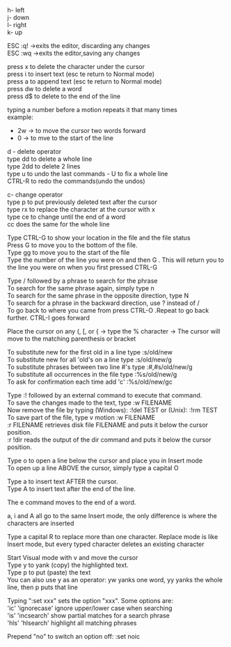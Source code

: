 h- left  
j- down  
l- right  
k- up  

ESC :q! ->exits the editor, discarding any changes  
ESC :wq ->exits the editor,saving any changes  

press x to delete the character under the cursor  
press i to insert text (esc te return to Normal mode)  
press a to append text (esc te return to Normal mode)  
press dw to delete a word  
press d$ to delete to the end of the line  

typing a number before a motion repeats it that many times  
example: 
- 2w -> to move the cursor two words forward  
- 0 -> to mve to the start of the line  

d - delete operator  
type dd to delete a whole line  
type 2dd to delete 2 lines  
type u to undo the last commands - U to fix a whole line  
CTRL-R to redo the commands(undo the undos)  

c- change operator  
type p to put previously deleted text after the cursor  
type rx to replace the character at the cursor with  x  
type ce to change until the end of a word  
cc  does the same for the whole line  

Type CTRL-G to show your location in the file and the file status  
Press  G  to move you to the bottom of the file.  
Type  gg  to move you to the start of the file  
Type the number of the line you were on and then  G .  This will return you to the line you were on when you first pressed CTRL-G  

Type  /  followed by a phrase to search for the phrase  
To search for the same phrase again, simply type  n  
To search for the same phrase in the opposite direction, type  N  
To search for a phrase in the backward direction, use  ?  instead of  /  
To go back to where you came from press  CTRL-O  .Repeat to go back further.  CTRL-I goes forward  

Place the cursor on any (, [, or {  ->  type the  %  character -> The cursor will move to the matching parenthesis or bracket  

To substitute new for the first old in a line type    :s/old/new  
To substitute new for all 'old's on a line type       :s/old/new/g  
To substitute phrases between two line #'s type       :#,#s/old/new/g  
To substitute all occurrences in the file type        :%s/old/new/g  
To ask for confirmation each time add 'c'             :%s/old/new/gc  

Type  :!  followed by an external command to execute that command.  
To save the changes made to the text, type  :w FILENAME  
Now remove the file by typing (Windows):   :!del TEST or (Unix):      :!rm TEST  
To save part of the file, type  v  motion  :w FILENAME  
:r FILENAME  retrieves disk file FILENAME and puts it below the cursor position.  
:r !dir  reads the output of the dir command and puts it below the cursor position.  

Type  o  to open a line below the cursor and place you in Insert mode  
To open up a line ABOVE the cursor, simply type a capital  O  

Type  a  to insert text AFTER the cursor.  
Type  A  to insert text after the end of the line.  

The  e  command moves to the end of a word.  

a, i and A all go to the same Insert mode, the only difference is where the characters are inserted  

Type a capital  R  to replace more than one character. Replace mode is like Insert mode, but every typed character deletes an existing character  

Start Visual mode with  v  and move the cursor  
Type  y  to yank (copy) the highlighted text.  
Type  p  to put (paste) the text  
You can also use  y  as an operator:  yw  yanks one word, yy  yanks the whole line, then  p  puts that line  

Typing ":set xxx" sets the option "xxx".  Some options are:  
    'ic' 'ignorecase'       ignore upper/lower case when searching  
    'is' 'incsearch'        show partial matches for a search phrase  
    'hls' 'hlsearch'        highlight all matching phrases  

Prepend "no" to switch an option off:   :set noic  
